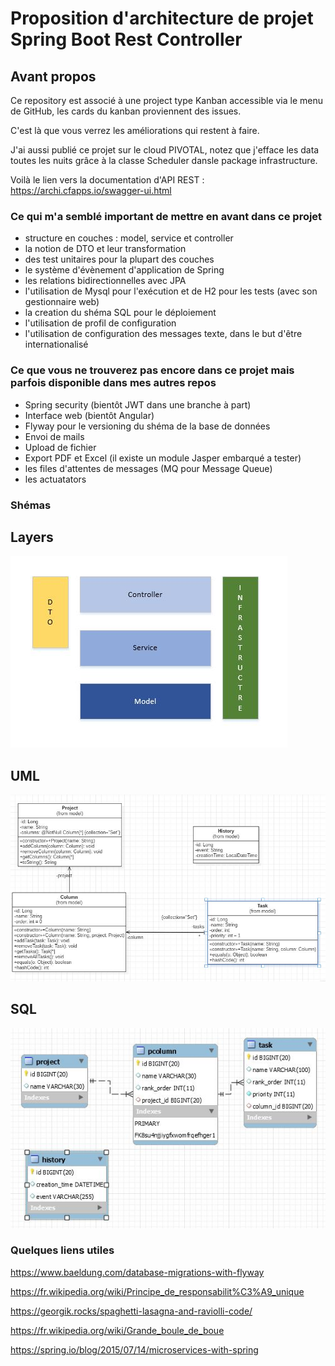 
# Proposition d'architecture de projet Spring Boot Rest Controller

## Avant propos

Ce repository est associé à une project type Kanban accessible via le menu de GitHub, les cards du kanban proviennent des issues.

C'est là que vous verrez les améliorations qui restent à faire.

J'ai aussi publié ce projet sur le cloud PIVOTAL, notez que j'efface les data toutes les nuits grâce à la classe Scheduler dansle package infrastructure.

Voilà le lien vers la documentation d'API REST :
https://archi.cfapps.io/swagger-ui.html


### Ce qui m'a semblé important de mettre en avant dans ce projet
* structure en couches : model, service et controller
* la notion de DTO et leur transformation
* des test unitaires pour la plupart des couches
* le système d'évènement d'application de Spring
* les relations bidirectionnelles avec JPA
* l'utilisation de Mysql pour l'exécution et de H2 pour les tests (avec son gestionnaire web)
* la creation du shéma SQL pour le déploiement
* l'utilisation de profil de configuration
* l'utilisation de configuration des messages texte, dans le but d'être internationalisé

### Ce que vous ne trouverez pas encore dans ce projet mais parfois disponible dans mes autres repos 
* Spring security (bientôt JWT dans une branche à part)
* Interface web (bientôt Angular)
* Flyway pour le versioning du shéma de la base de données
* Envoi de mails
* Upload de fichier
* Export PDF et Excel (il existe un module Jasper embarqué a tester)
* les files d'attentes de messages (MQ pour Message Queue)
* les actuatators

### Shémas

## Layers 
![Alt text](assets/layers.JPG "layers")

## UML 
![Alt text](assets/uml.JPG "uml")

## SQL 
![Alt text](assets/sql.JPG "sql")

### Quelques liens utiles

https://www.baeldung.com/database-migrations-with-flyway

https://fr.wikipedia.org/wiki/Principe_de_responsabilit%C3%A9_unique

https://georgik.rocks/spaghetti-lasagna-and-raviolli-code/

https://fr.wikipedia.org/wiki/Grande_boule_de_boue

https://spring.io/blog/2015/07/14/microservices-with-spring
